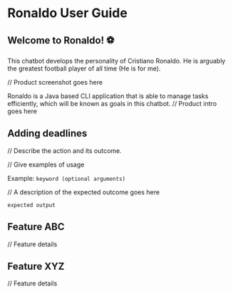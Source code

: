 # Ronaldo User Guide

## Welcome to Ronaldo! :soccer:
This chatbot develops the personality of Cristiano Ronaldo.
He is arguably the greatest football player of all time (He is for me).

// Product screenshot goes here

Ronaldo is a Java based CLI application that is able to manage tasks efficiently,
which will be known as goals in this chatbot.
// Product intro goes here

## Adding deadlines

// Describe the action and its outcome.

// Give examples of usage

Example: `keyword (optional arguments)`

// A description of the expected outcome goes here

```
expected output
```

## Feature ABC

// Feature details


## Feature XYZ

// Feature details